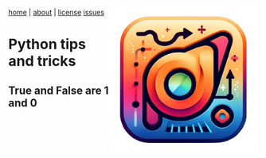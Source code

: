 <a name=top><p>
<img src="/etc/img/lite.png" align=right width=300>
<a href="/">home</a> |
<a href="/README.md#top">about</a> |
<a href="/LICENSE.md#top">license</a>
<a href="http://github.com/burn/lite/issues">issues</a>

# Python tips and tricks

## True and False are 1 and 0

